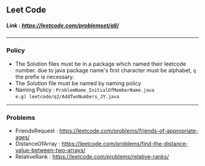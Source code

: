 ## Leet Code   
##### Link : https://leetcode.com/problemset/all/



---------
### Policy  
  - The Solution files must be in a package which named their leetcode number.
    due to java package name's first character must be alphabet, ```q``` the prefix is necessary.
  - The Solution file must be named by naming policy
  - Naming Policy : ```ProblemName_InitialOfMemberName.java```  
    ```e.g) leetcode/q2/AddTwoNumbers_JY.java```
--------


### Problems
* FriendsRequest : https://leetcode.com/problems/friends-of-appropriate-ages/
* DistanceOfArray : https://leetcode.com/problems/find-the-distance-value-between-two-arrays/
* RelativeRank : https://leetcode.com/problems/relative-ranks/
